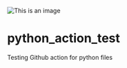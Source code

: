 ![This is an image](https://github.com/chaezz/python_action_test/actions/workflows/main.yml/badge.svg)
# python_action_test
Testing Github action for python files
